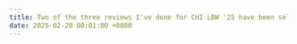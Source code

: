 ```yaml
---
title: Two of the three reviews I've done for CHI LBW '25 have been selected for Special Recognition for Outstanding Reviews!
date: 2025-02-20 00:01:00 +0800
---
```

